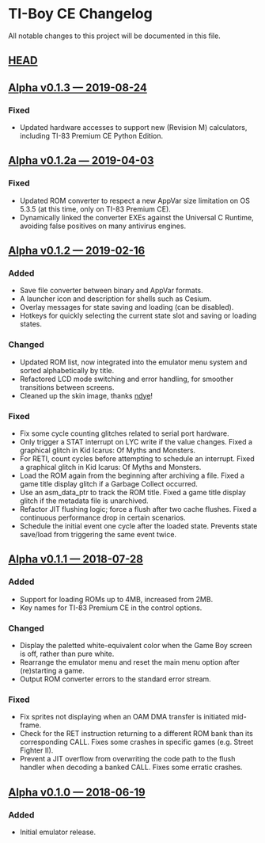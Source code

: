 # TI-Boy CE Changelog
All notable changes to this project will be documented in this file.

## [HEAD](https://github.com/calc84maniac/tiboyce/compare/v0.1.3...HEAD)

## [Alpha v0.1.3 — 2019-08-24](https://github.com/calc84maniac/tiboyce/releases/tag/v0.1.3)

### Fixed
-   Updated hardware accesses to support new (Revision M) calculators, including TI-83 Premium CE Python Edition.

## [Alpha v0.1.2a — 2019-04-03](https://github.com/calc84maniac/tiboyce/releases/tag/v0.1.2a)

### Fixed
-   Updated ROM converter to respect a new AppVar size limitation on OS 5.3.5 (at this time, only on TI-83 Premium CE).
-   Dynamically linked the converter EXEs against the Universal C Runtime, avoiding false positives on many antivirus engines.

## [Alpha v0.1.2 — 2019-02-16](https://github.com/calc84maniac/tiboyce/releases/tag/v0.1.2)

### Added
-   Save file converter between binary and AppVar formats.
-   A launcher icon and description for shells such as Cesium.
-   Overlay messages for state saving and loading (can be disabled).
-   Hotkeys for quickly selecting the current state slot and saving or loading states.

### Changed
-   Updated ROM list, now integrated into the emulator menu system and sorted alphabetically by title.
-   Refactored LCD mode switching and error handling, for smoother transitions between screens.
-   Cleaned up the skin image, thanks [ndye](https://github.com/ndye)!

### Fixed
-   Fix some cycle counting glitches related to serial port hardware.
-   Only trigger a STAT interrupt on LYC write if the value changes. Fixed a graphical glitch in Kid Icarus: Of Myths and Monsters.
-   For RETI, count cycles before attempting to schedule an interrupt. Fixed a graphical glitch in Kid Icarus: Of Myths and Monsters.
-   Load the ROM again from the beginning after archiving a file. Fixed a game title display glitch if a Garbage Collect occurred.
-   Use an asm_data_ptr to track the ROM title. Fixed a game title display glitch if the metadata file is unarchived.
-   Refactor JIT flushing logic; force a flush after two cache flushes. Fixed a continuous performance drop in certain scenarios.
-   Schedule the initial event one cycle after the loaded state. Prevents state save/load from triggering the same event twice.

## [Alpha v0.1.1 — 2018-07-28](https://github.com/calc84maniac/tiboyce/releases/tag/v0.1.1)

### Added
-   Support for loading ROMs up to 4MB, increased from 2MB.
-   Key names for TI-83 Premium CE in the control options.

### Changed
-   Display the paletted white-equivalent color when the Game Boy screen is off, rather than pure white.
-   Rearrange the emulator menu and reset the main menu option after (re)starting a game.
-   Output ROM converter errors to the standard error stream.

### Fixed
-   Fix sprites not displaying when an OAM DMA transfer is initiated mid-frame.
-   Check for the RET instruction returning to a different ROM bank than its corresponding CALL. Fixes some crashes in specific games (e.g. Street Fighter II).
-   Prevent a JIT overflow from overwriting the code path to the flush handler when decoding a banked CALL. Fixes some erratic crashes.

## [Alpha v0.1.0 — 2018-06-19](https://github.com/calc84maniac/tiboyce/releases/tag/v0.1.0)

### Added
-   Initial emulator release.
